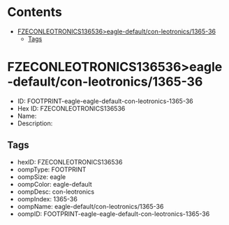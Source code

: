 



Contents
========

* [FZECONLEOTRONICS136536>eagle-default/con-leotronics/1365-36](#fzeconleotronics136536eagle-defaultcon-leotronics1365-36)
	* [Tags](#tags)

# FZECONLEOTRONICS136536>eagle-default/con-leotronics/1365-36

- ID: FOOTPRINT-eagle-eagle-default-con-leotronics-1365-36
- Hex ID: FZECONLEOTRONICS136536
- Name: 
- Description: 

## Tags

- hexID: FZECONLEOTRONICS136536
- oompType: FOOTPRINT
- oompSize: eagle
- oompColor: eagle-default
- oompDesc: con-leotronics
- oompIndex: 1365-36
- oompName: eagle-default/con-leotronics/1365-36
- oompID: FOOTPRINT-eagle-eagle-default-con-leotronics-1365-36
